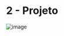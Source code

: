 # 2 - Projeto
![image](https://user-images.githubusercontent.com/100959980/160260402-08fd315d-8abe-4ccc-93f8-84ca3efe79c5.png)
